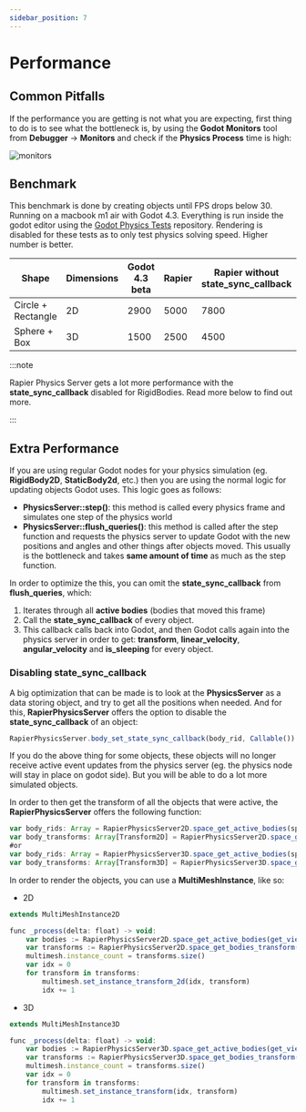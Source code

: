 ```yaml
---
sidebar_position: 7
---
```


# Performance

## Common Pitfalls

If the performance you are getting is not what you are expecting, first thing to do is to see what the bottleneck is, by using the **Godot Monitors** tool from **Debugger** -> **Monitors** and check if the **Physics Process** time is high:

![monitors](/img/performance/monitors.png)

## Benchmark

This benchmark is done by creating objects until FPS drops below 30. Running on a macbook m1 air with Godot 4.3. Everything is run inside the godot editor using the [Godot Physics Tests](https://github.com/fabriceci/Godot-Physics-Tests) repository. Rendering is disabled for these tests as to only test physics solving speed. Higher number is better.

Shape|Dimensions|Godot 4.3 beta|Rapier|Rapier without state_sync_callback|[Box2D(2.4.1) 0.9.9 UNMAINTAINED](https://godotengine.org/asset-library/asset/2007)|[Jolt 0.13.beta](https://godotengine.org/asset-library/asset/1918)
-|-|-|-|-|-|-
Circle + Rectangle|2D|2900|5000|7800|3000|N/A
Sphere + Box|3D|1500|2500|4500|N/A|5000

:::note

Rapier Physics Server gets a lot more performance with the **state_sync_callback** disabled for RigidBodies. Read more below to find out more.

:::

## Extra Performance

If you are using regular Godot nodes for your physics simulation (eg. **RigidBody2D**, **StaticBody2d**, etc.) then you are using the normal logic for updating objects Godot uses. This logic goes as follows:
- **PhysicsServer::step()**: this method is called every physics frame and simulates one step of the physics world
- **PhysicsServer::flush_queries()**: this method is called after the step function and requests the physics server to update Godot with the new positions and angles and other things after objects moved. This usually is the bottleneck and takes **same amount of time** as much as the step function.

In order to optimize the this, you can omit the **state_sync_callback** from **flush_queries**, which:
1. Iterates through all **active bodies** (bodies that moved this frame)
2. Call the **state_sync_callback** of every object.
3. This callback calls back into Godot, and then Godot calls again into the physics server in order to get: **transform**, **linear_velocity**, **angular_velocity** and **is_sleeping** for every object.

### Disabling state_sync_callback

A big optimization that can be made is to look at the **PhysicsServer** as a data storing object, and try to get all the positions when needed. And for this, **RapierPhysicsServer** offers the option to disable the **state_sync_callback** of an object:

```js
RapierPhysicsServer.body_set_state_sync_callback(body_rid, Callable())
```

If you do the above thing for some objects, these objects will no longer receive active event updates from the physics server (eg. the physics node will stay in place on godot side). But you will be able to do a lot more simulated objects.

In order to then get the transform of all the objects that were active, the **RapierPhysicsServer** offers the following function:

```js
var body_rids: Array = RapierPhysicsServer2D.space_get_active_bodies(space_rid)
var body_transforms: Array[Transform2D] = RapierPhysicsServer2D.space_get_bodies_positions(body_rids)
#or
var body_rids: Array = RapierPhysicsServer3D.space_get_active_bodies(space_rid)
var body_transforms: Array[Transform3D] = RapierPhysicsServer3D.space_get_bodies_positions(body_rids)
```

In order to render the objects, you can use a **MultiMeshInstance**, like so:
- 2D

```js
extends MultiMeshInstance2D

func _process(delta: float) -> void:
	var bodies := RapierPhysicsServer2D.space_get_active_bodies(get_viewport().world_2d.space)
	var transforms := RapierPhysicsServer2D.space_get_bodies_transform(get_viewport().world_2d.space, bodies)
	multimesh.instance_count = transforms.size()
	var idx = 0
	for transform in transforms:
		multimesh.set_instance_transform_2d(idx, transform)
		idx += 1
```
- 3D

```js
extends MultiMeshInstance3D

func _process(delta: float) -> void:
	var bodies := RapierPhysicsServer3D.space_get_active_bodies(get_viewport().world_3d.space)
	var transforms := RapierPhysicsServer3D.space_get_bodies_transform(get_viewport().world_3d.space, bodies)
	multimesh.instance_count = transforms.size()
	var idx = 0
	for transform in transforms:
		multimesh.set_instance_transform(idx, transform)
		idx += 1
```

